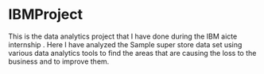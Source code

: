 # IBMProject
This is the data analytics project that I have done during the IBM aicte internship . Here I have analyzed the Sample super store data set using various data analytics tools to find the areas that are causing the loss to the business and to improve them. 
